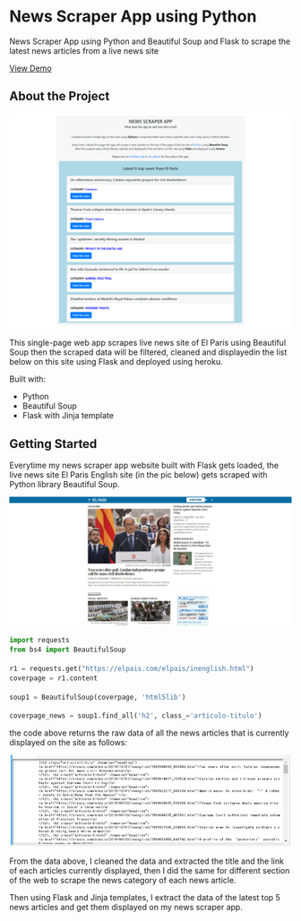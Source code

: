 # News Scraper App using Python

News Scraper App using Python and Beautiful Soup and Flask to scrape the latest news articles from a live news site

<a href="https://pythonnewsscraper.herokuapp.com/" target="_blank">View Demo</a>

## About the Project

![About the Project](images/newsscraperapp.png)

This single-page web app scrapes live news site of El Paris using Beautiful Soup then the scraped data will be filtered, cleaned and displayedin the list below on this site using Flask and deployed using heroku.

Built with:

- Python
- Beautiful Soup
- Flask with Jinja template

## Getting Started

Everytime my news scraper app website built with Flask gets loaded, the live news site El Paris English site (in the pic below) gets scraped with Python library Beautiful Soup.

![Getting Started](images/elparis.png)

```python
import requests
from bs4 import BeautifulSoup

r1 = requests.get("https://elpais.com/elpais/inenglish.html")
coverpage = r1.content

soup1 = BeautifulSoup(coverpage, 'html5lib')

coverpage_news = soup1.find_all('h2', class_='articulo-titulo')
```
the code above returns the raw data of all the news articles that is currently displayed on the site as follows:

![Getting Started](images/code1.png)

From the data above, I cleaned the data and extracted the title and the link of each articles currently displayed, then I did the same for different section of the web to scrape the news category of each news article.

Then using Flask and Jinja templates, I extract the data of the latest top 5 news articles and get them displayed on my news scraper app.



